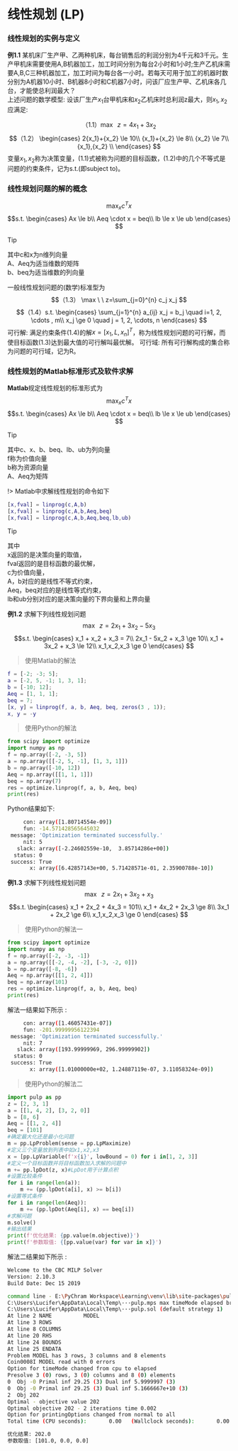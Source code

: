 # 线性规划 (LP)

### 线性规划的实例与定义
**例1.1** 某机床厂生产甲、乙两种机床，每台销售后的利润分别为4千元和3千元。生产甲机床需要使用A,B机器加工，加工时间分别为每台2小时和1小时;生产乙机床需要A,B,C三种机器加工，加工时间为每台各一小时。若每天可用于加工的机器时数分别为A机器10小时、B机器8小时和C机器7小时，问该厂应生产甲、乙机床各几台，才能使总利润最大？  
上述问题的数学模型: 设该厂生产$x_1$台甲机床和$x_2$乙机床时总利润z最大，则$x_1, x_2$应满足: 

$$（1.1） \max \ \ z=4{x_1}+3{x_2} $$
$$（1.2）
\begin{cases}
2{x_1}+{x_2} \le 10\\
{x_1}+{x_2} \le 8\\
{x_2} \le 7\\
{x_1},{x_2} \\
\end{cases}
$$
变量$x_1,x_2$称为决策变量，(1.1)式被称为问题的目标函数，(1.2)中的几个不等式是问题的约束条件，记为s.t.(即subject to)。

### 线性规划问题的解的概念
$$ \max_x c^Tx $$
$$s.t. 
\begin{cases}
Ax \le b\\
Aeq \cdot x = beq\\
lb \le x \le ub
\end{cases}
$$

> [!TIP]
其中c和x为n维列向量  
A、Aeq为适当维数的矩阵  
b、beq为适当维数的列向量


一般线性规划问题的(数学)标准型为
$$（1.3） \max \ \ z=\sum_{j=0}^{n} c_j x_j  $$
$$（1.4）s.t.
\begin{cases}
\sum_{j=1}^{n} a_{ij} x_j = b_j \quad i=1, 2, \cdots , m\\
x_j \ge 0 \quad j = 1, 2, \cdots, n
\end{cases}
$$
可行解: 满足约束条件(1.4)的解$x=[x_1, L, x_n]^T$，称为线性规划问题的可行解，而使目标函数(1.3)达到最大值的可行解叫最优解。
可行域: 所有可行解构成的集合称为问题的可行域，记为R。

### 线性规划的Matlab标准形式及软件求解

**Matlab**规定线性规划的标准形式为
$$ \max_x c^Tx $$
$$s.t. 
\begin{cases}
Ax \le b\\
Aeq \cdot x = beq\\
lb \le x \le ub
\end{cases}
$$

> [!TIP]
其中c、x、b、beq、lb、ub为列向量  
f称为价值向量  
b称为资源向量  
A、Aeq为矩阵

!> Matlab中求解线性规划的命令如下
```matlab
[x,fval] = linprog(c,A,b)
[x,fval] = linprog(c,A,b,Aeq,beq)
[x,fval] = linprog(c,A,b,Aeq,beq,lb,ub)
```

> [!TIP]
其中  
x返回的是决策向量的取值，  
fval返回的是目标函数的最优解，  
c为价值向量，  
A，b对应的是线性不等式约束，  
Aeq，beq对应的是线性等式约束，  
lb和ub分别对应的是决策向量的下界向量和上界向量

**例1.2** 求解下列线性规划问题
$$ \max \ \ z=2x_1 + 3x_2 - 5x_3  $$
$$s.t.
\begin{cases}
x_1 + x_2 + x_3 = 7\\
2x_1 - 5x_2 + x_3 \ge 10\\
x_1 + 3x_2 + x_3 \le 12\\
x_1,x_2,x_3 \ge 0
\end{cases}
$$
> 使用Matlab的解法
```matlab
f = [-2; -3; 5];
a = [-2, 5, -1; 1, 3, 1];
b = [-10; 12];
Aeq = [1, 1, 1];
beq = 7; 
[x, y] = linprog(f, a, b, Aeq, beq, zeros(3 , 1));
x, y = -y
```
> 使用Python的解法
```python
from scipy import optimize
import numpy as np
f = np.array([-2, -3, 5])
a = np.array([[-2, 5, -1], [1, 3, 1]])
b = np.array([-10, 12])
Aeq = np.array([[1, 1, 1]])
beq = np.array(7)
res = optimize.linprog(f, a, b, Aeq, beq)
print(res)
```

Python结果如下: 

```bash
     con: array([1.80714554e-09])
     fun: -14.571428565645032
 message: 'Optimization terminated successfully.'
     nit: 5
   slack: array([-2.24602559e-10,  3.85714286e+00])
  status: 0
 success: True
       x: array([6.42857143e+00, 5.71428571e-01, 2.35900788e-10])
```

**例1.3** 求解下列线性规划问题
$$ \max \ \ z=2x_1 + 3x_2 + x_3  $$
$$s.t.
\begin{cases}
x_1 + 2x_2 + 4x_3 = 101\\
x_1 + 4x_2 + 2x_3 \ge 8\\
3x_1 + 2x_2  \ge 6\\
x_1,x_2,x_3 \ge 0
\end{cases}
$$

> 使用Python的解法一

```python
from scipy import optimize
import numpy as np
f = np.array([-2, -3, -1])
a = np.array([[-2, -4, -2], [-3, -2, 0]])
b = np.array([-8, -6])
Aeq = np.array([[1, 2, 4]])
beq = np.array(101)
res = optimize.linprog(f, a, b, Aeq, beq)
print(res)
```

解法一结果如下所示 : 

```bash
     con: array([1.46057431e-07])
     fun: -201.99999956122394
 message: 'Optimization terminated successfully.'
     nit: 7
   slack: array([193.99999969, 296.99999902])
  status: 0
 success: True
       x: array([1.01000000e+02, 1.24887119e-07, 3.11058324e-09])
```

> 使用Python的解法二

```python
import pulp as pp
z = [2, 3, 1]
a = [[1, 4, 2], [3, 2, 0]]
b = [8, 6]
Aeq = [[1, 2, 4]]
beq = [101]
#确定最大化还是最小化问题
m = pp.LpProblem(sense = pp.LpMaximize)
#定义三个变量放到列表中如x1,x2,x3
x = [pp.LpVariable(f'x{i}', lowBound = 0) for i in[1, 2, 3]]
#定义一个目标函数并将目标函数加入求解的问题中
m += pp.lpDot(z, x)#LpDot用于计算点积
#设置比较条件
for i in range(len(a)):
	m += (pp.lpDot(a[i], x) >= b[i])
#设置等式条件
for i in range(len(Aeq)):
	m += (pp.lpDot(Aeq[i], x) == beq[i])
#求解问题
m.solve()
#输出结果
print(f'优化结果: {pp.value(m.objective)}')
print(f'参数取值: {[pp.value(var) for var in x]}')
```

解法二结果如下所示 : 

```bash
Welcome to the CBC MILP Solver 
Version: 2.10.3 
Build Date: Dec 15 2019 

command line - E:\PyChram Workspace\Learning\venv\lib\site-packages\pulp\apis\..\solverdir\cbc\win\64\cbc.exe  
C:\Users\Lucifer\AppData\Local\Temp\···pulp.mps max timeMode elapsed branch printingOptions all solution 
C:\Users\Lucifer\AppData\Local\Temp\···pulp.sol (default strategy 1)
At line 2 NAME          MODEL
At line 3 ROWS
At line 8 COLUMNS
At line 20 RHS
At line 24 BOUNDS
At line 25 ENDATA
Problem MODEL has 3 rows, 3 columns and 8 elements
Coin0008I MODEL read with 0 errors
Option for timeMode changed from cpu to elapsed
Presolve 3 (0) rows, 3 (0) columns and 8 (0) elements
0  Obj -0 Primal inf 29.25 (3) Dual inf 5.9999997 (3)
0  Obj -0 Primal inf 29.25 (3) Dual inf 5.1666667e+10 (3)
2  Obj 202
Optimal - objective value 202
Optimal objective 202 - 2 iterations time 0.002
Option for printingOptions changed from normal to all
Total time (CPU seconds):       0.00   (Wallclock seconds):       0.00

优化结果: 202.0
参数取值: [101.0, 0.0, 0.0]
```